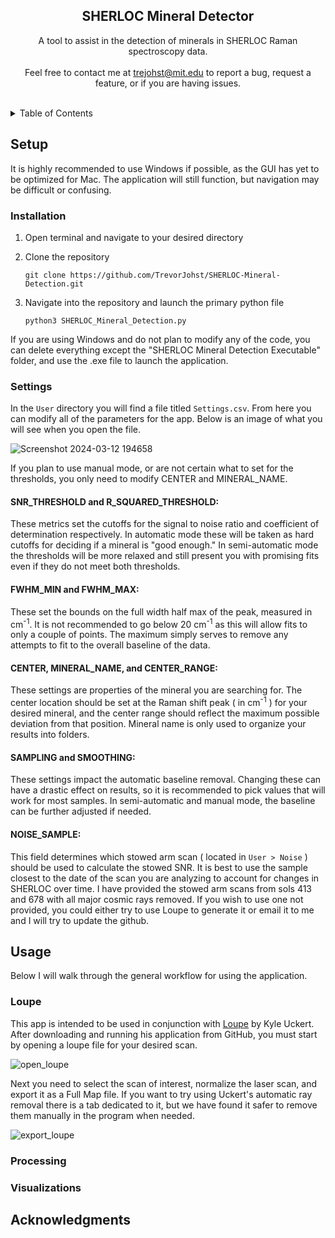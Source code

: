 <h2 align="center">SHERLOC Mineral Detector</h3>

  <p align="center">
    A tool to assist in the detection of minerals in SHERLOC Raman spectroscopy data. 
    <br />
    <br />
    Feel free to contact me at <a href="mailto:trejohst@mit.edu">trejohst@mit.edu</a> to report a bug, request a feature, or if you are having issues.
  </p>
  <br />


<!-- TABLE OF CONTENTS -->
<details>
  <summary>Table of Contents</summary>
  <ol>
    <li><a href="#setup">Setup</a></li>
      <ul>
        <li><a href="#installation">Installation</a></li>
        <li><a href="#settings">Settings</a></li>
      </ul>
    <li><a href="#usage">Usage</a></li>
      <ul>
        <li><a href="#loupe">Loupe</a></li>
        <li><a href="#processing">Processing</a></li>
        <li><a href="#visualizations">Visualizations</a></li>
      </ul>
    <li><a href="#acknowledgments">Acknowledgments</a></li>
  </ol>
</details>


<!-- SETUP -->
## Setup

It is highly recommended to use Windows if possible, as the GUI has yet to be optimized for Mac. The application will still function, but navigation
may be difficult or confusing. 

### Installation

1. Open terminal and navigate to your desired directory
2. Clone the repository
   
   ```
   git clone https://github.com/TrevorJohst/SHERLOC-Mineral-Detection.git

   ```
3. Navigate into the repository and launch the primary python file
   
   ```
   python3 SHERLOC_Mineral_Detection.py

   ```

If you are using Windows and do not plan to modify any of the code, you can delete everything except the "SHERLOC Mineral Detection Executable" folder, and use
the .exe file to launch the application. 

### Settings

In the `User` directory you will find a file titled `Settings.csv`. From here you can modify all of the parameters for the app. Below is an image of what you will see when
you open the file.

![Screenshot 2024-03-12 194658](https://github.com/TrevorJohst/SHERLOC-Mineral-Detection/assets/122303295/960bce3c-cca7-42cc-abd1-2f690935472a)

If you plan to use manual mode, or are not certain what to set for the thresholds, you only need to modify CENTER and MINERAL_NAME.

#### SNR_THRESHOLD and R_SQUARED_THRESHOLD:
These metrics set the cutoffs for the signal to noise ratio and coefficient of determination respectively. In automatic mode these will be taken as hard cutoffs for deciding
if a mineral is "good enough." In semi-automatic mode the thresholds will be more relaxed and still present you with promising fits even if they do not meet both thresholds.

#### FWHM_MIN and FWHM_MAX:
These set the bounds on the full width half max of the peak, measured in cm<sup>-1</sup>. It is not recommended to go below 20 cm<sup>-1</sup> as this will allow fits to
only a couple of points. The maximum simply serves to remove any attempts to fit to the overall baseline of the data. 

#### CENTER, MINERAL_NAME, and CENTER_RANGE:
These settings are properties of the mineral you are searching for. The center location should be set at the Raman shift peak ( in cm<sup>-1</sup> ) for your desired
mineral, and the center range should reflect the maximum possible deviation from that position. Mineral name is only used to organize your results into folders.

#### SAMPLING and SMOOTHING:
These settings impact the automatic baseline removal. Changing these can have a drastic effect on results, so it is recommended to pick values that will work for most 
samples. In semi-automatic and manual mode, the baseline can be further adjusted if needed.

#### NOISE_SAMPLE:
This field determines which stowed arm scan ( located in `User > Noise` ) should be used to calculate the stowed SNR. It is best to use the sample closest to the date of the scan you are analyzing to account for changes in SHERLOC over time. I have provided the stowed arm scans from sols 413 and 678 with all major cosmic rays removed. If you wish to use one not provided, you could either try to use Loupe to generate it or email it to me and I will try to update the github.


<!-- USAGE -->
## Usage

Below I will walk through the general workflow for using the application.

### Loupe
This app is intended to be used in conjunction with <a href="https://github.com/nasa/Loupe">Loupe</a> by Kyle Uckert. After downloading and running his application from GitHub, you must start by opening a loupe file for your desired scan.

![open_loupe](https://github.com/TrevorJohst/SHERLOC-Mineral-Detection/assets/122303295/7a238d86-be6b-4c5e-a5d4-32831b5a78e8)

Next you need to select the scan of interest, normalize the laser scan, and export it as a Full Map file. If you want to try using Uckert's automatic ray removal there is a tab dedicated to it, but we have found it safer to remove them manually in the program when needed.

![export_loupe](https://github.com/TrevorJohst/SHERLOC-Mineral-Detection/assets/122303295/7856db1d-eecd-417c-a01b-4a6c639859f2)


### Processing

### Visualizations


<!-- ACKNOWLEDGMENTS -->
## Acknowledgments
